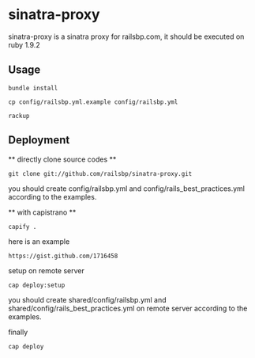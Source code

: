 sinatra-proxy
=============

sinatra-proxy is a sinatra proxy for railsbp.com, it should be executed on ruby 1.9.2

Usage
-----

    bundle install

    cp config/railsbp.yml.example config/railsbp.yml

    rackup

Deployment
----------

** directly clone source codes **

    git clone git://github.com/railsbp/sinatra-proxy.git

you should create config/railsbp.yml and config/rails_best_practices.yml according to the examples.

** with capistrano **

    capify .

here is an example

    https://gist.github.com/1716458

setup on remote server

    cap deploy:setup

you should create shared/config/railsbp.yml and shared/config/rails_best_practices.yml on remote server according to the examples.

finally

    cap deploy
